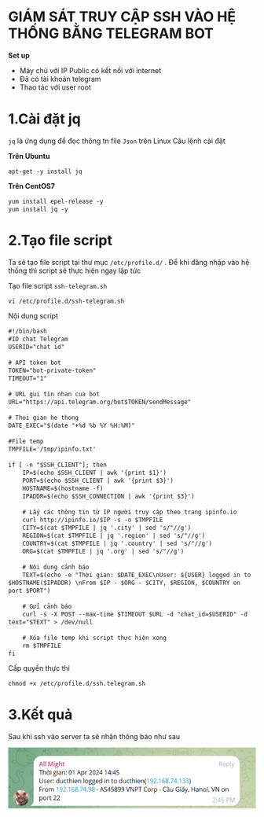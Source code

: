 # GIÁM SÁT TRUY CẬP SSH VÀO HỆ THỐNG BẰNG TELEGRAM BOT

**Set up**

- Máy chủ với IP Public có kết nối với internet
- Đã có tài khoản telegram
- Thao tác với user root

# 1.Cài đặt jq

`jq` là ứng dụng để đọc thông tn file `Json` trên Linux
Câu lệnh cài đặt

**Trên Ubuntu**
```
apt-get -y install jq
```

**Trên CentOS7**
```
yum install epel-release -y
yum install jq -y
```

# 2.Tạo file script

Ta sẽ tạo file script tại thư mục `/etc/profile.d/` . Để khi đăng nhập vào hệ thống thì script sẽ thực hiện ngay lập tức 

Tạo file script `ssh-telegram.sh`

```
vi /etc/profile.d/ssh-telegram.sh
```

Nội dung script 

```
#!/bin/bash
#ID chat Telegram
USERID="chat id"

# API token bot
TOKEN="bot-private-token"
TIMEOUT="1"

# URL gui tin nhan cua bot
URL="https://api.telegram.org/bot$TOKEN/sendMessage"

# Thoi gian he thong 
DATE_EXEC="$(date "+%d %b %Y %H:%M)"

#File temp
TMPFILE='/tmp/ipinfo.txt'

if [ -n "$SSH_CLIENT"]; then
    IP=$(echo $SSH_CLIENT | awk '{print $1}')
    PORT=$(echo $SSH_CLIENT | awk '{print $3}')
    HOSTNAME=$(hostname -f)
    IPADDR=$(echo $SSH_CONNECTION | awk '{print $3}')

    # Lấy các thông tin từ IP người truy cập theo trang ipinfo.io
    curl http://ipinfo.io/$IP -s -o $TMPFILE
    CITY=$(cat $TMPFILE | jq '.city' | sed 's/"//g')
    REGION=$(cat $TMPFILE | jq '.region' | sed 's/"//g')
    COUNTRY=$(cat $TMPFILE | jq '.country' | sed 's/"//g')
    ORG=$(cat $TMPFILE | jq '.org' | sed 's/"//g')

    # Nội dung cảnh báo
    TEXT=$(echo -e "Thời gian: $DATE_EXEC\nUser: ${USER} logged in to $HOSTNAME($IPADDR) \nFrom $IP - $ORG - $CITY, $REGION, $COUNTRY on port $PORT")

    # Gửi cảnh báo
    curl -s -X POST --max-time $TIMEOUT $URL -d "chat_id=$USERID" -d text="$TEXT" > /dev/null

    # Xóa file temp khi script thực hiện xong
    rm $TMPFILE
fi

```

Cấp quyền thực thi 

```
chmod +x /etc/profile.d/ssh.telegram.sh
```


# 3.Kết quả 
Sau khi ssh vào server ta sẽ nhận thông báo như sau 

![alt text](../img/7.png)

